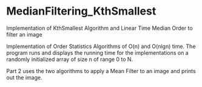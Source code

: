 # MedianFiltering_KthSmallest
Implementation of KthSmallest Algorithm and Linear Time Median Order to filter an image

Implementation of Order Statistics Algorithms of O(n) and O(nlgn) time. The program runs and displays the running
time for the implementations on a randomly initialized array of size n of range 0 to N.

Part 2 uses the two algorithms to apply a Mean Filter to an image and prints out the image.
